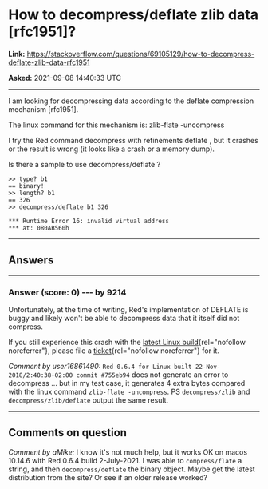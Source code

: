 # How to decompress/deflate zlib data \[rfc1951\]?

**Link:**
<https://stackoverflow.com/questions/69105129/how-to-decompress-deflate-zlib-data-rfc1951>

**Asked:** 2021-09-08 14:40:33 UTC

------------------------------------------------------------------------

I am looking for decompressing data according to the deflate compression
mechanism \[rfc1951\].

The linux command for this mechanism is: zlib-flate -uncompress

I try the Red command decompress with refinements deflate , but it
crashes or the result is wrong (it looks like a crash or a memory dump).

Is there a sample to use decompress/deflate ?

    >> type? b1
    == binary!
    >> length? b1
    == 326
    >> decompress/deflate b1 326

    *** Runtime Error 16: invalid virtual address
    *** at: 080AB560h

------------------------------------------------------------------------

## Answers

------------------------------------------------------------------------

### Answer (score: 0) --- by 9214

Unfortunately, at the time of writing, Red\'s implementation of DEFLATE
is buggy and likely won\'t be able to decompress data that it itself did
not compress.

If you still experience this crash with the [latest Linux
build](https://static.red-lang.org/dl/auto/linux/red-latest){rel="nofollow noreferrer"},
please file a
[ticket](https://github.com/red/red/issues){rel="nofollow noreferrer"}
for it.

*Comment by user16861490:*
`Red 0.6.4 for Linux built 22-Nov-2018/2:40:38+02:00 commit #755eb94`
does not generate an error to decompress \... but in my test case, it
generates 4 extra bytes compared with the linux command
`zlib-flate -uncompress`. PS `decompress/zlib` and
`decompress/zlib/deflate` output the same result.

------------------------------------------------------------------------

## Comments on question

*Comment by aMike:* I know it\'s not much help, but it works OK on macos
10.14.6 with Red 0.6.4 build 2-July-2021. I was able to `compress/flate`
a string, and then `decompress/deflate` the binary object. Maybe get the
latest distribution from the site? Or see if an older release worked?
